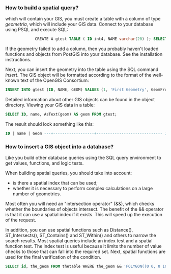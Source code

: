 ### How to build a spatial query?

which will contain your GIS, you must create a table with a column of type _geometria_, which will include your GIS data. Connect to your database using PSQL and execute SQL:

```sql
             CREATE A gtest TABLE ( ID int4, NAME varchar(20) ); SELECT AddGeometryColumn(", 'gtest','geom', -1,'LINESTRING',2);
```

If the geometry failed to add a column, then you probably haven't loaded functions and objects from PostGIS into your database. See the installation instructions.

Next, you can insert the geometry into the table using the SQL command _insert_. The GIS object will be formatted according to the format of the well-known text of the OpenGIS Consortium:

```sql
INSERT INTO gtest (ID, NAME, GEOM) VALUES (1, 'First Geometry', GeomFromText('LINESTRING(2 3,4 5,6 5,7 8)', -1) );
```

Detailed information about other GIS objects can be found in the object directory. Viewing your GIS data in a table:

```sql
SELECT ID, name, AsText(geom) AS geom FROM gtest;
```

The result should look something like this:

```sql
ID | name | Geom ---+------------------+----------------------------- 1 | First geometry | line(2 3,4 5,6 5,7 8) (1 row)
```

### How to insert a GIS object into a database?

Like you build other database queries using the SQL query environment to get values, functions, and logic tests.

When building spatial queries, you should take into account:

- is there a spatial index that can be used;
- whether it is necessary to perform complex calculations on a large number of geometries.

Most often you will need an "intersection operator" (&&), which checks whether the boundaries of objects intersect. The benefit of the && operator is that it can use a spatial index if it exists. This will speed up the execution of the request.

In addition, you can use spatial functions such as Distance(), ST_Intersects(), ST_Contains() and ST_Within() and others to narrow the search results. Most spatial queries include an index test and a spatial function test. The index test is useful because it limits the number of value checks to those that can fall into the required set. Next, spatial functions are used for the final verification of the condition.

```sql
SELECT id, the_geom FROM thetable WHERE the_geom && 'POLYGON((0 0, 0 10, 10 10, 10 0, 0 0))' AND _ST_Contains(the_geom,'POLYGON((0 0, 0 10, 10 10, 10 0, 0 0))');
```
